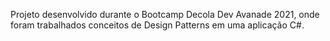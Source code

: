 Projeto desenvolvido durante o Bootcamp Decola Dev Avanade 2021, onde foram trabalhados conceitos de Design Patterns em uma aplicação C#. 
